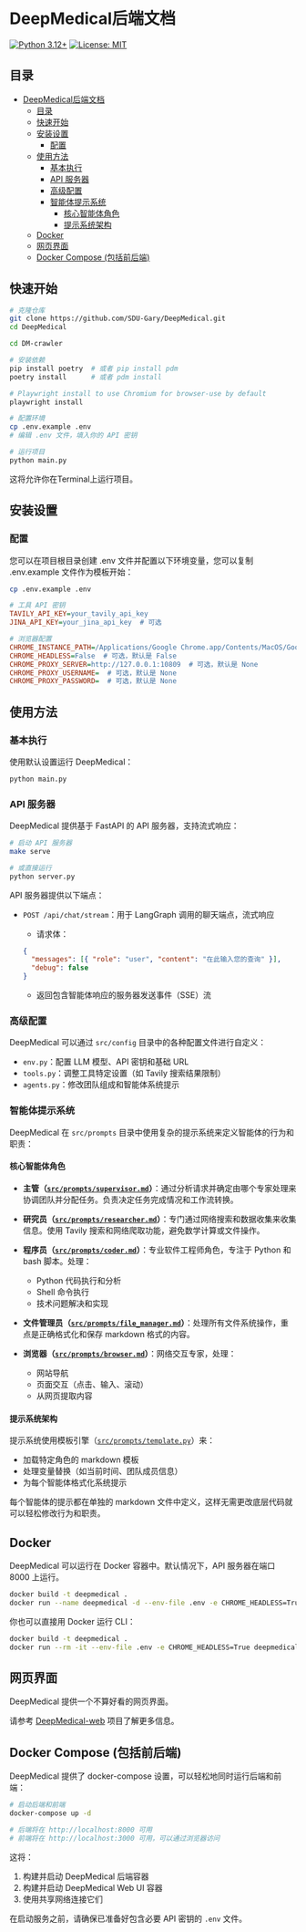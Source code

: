 # DeepMedical后端文档

[![Python 3.12+](https://img.shields.io/badge/python-3.12+-blue.svg)](https://www.python.org/downloads/)
[![License: MIT](https://img.shields.io/badge/License-MIT-yellow.svg)](https://opensource.org/licenses/MIT)

## 目录

- [DeepMedical后端文档](#deepmedical后端文档)
  - [目录](#目录)
  - [快速开始](#快速开始)
  - [安装设置](#安装设置)
    - [配置](#配置)
  - [使用方法](#使用方法)
    - [基本执行](#基本执行)
    - [API 服务器](#api-服务器)
    - [高级配置](#高级配置)
    - [智能体提示系统](#智能体提示系统)
      - [核心智能体角色](#核心智能体角色)
      - [提示系统架构](#提示系统架构)
  - [Docker](#docker)
  - [网页界面](#网页界面)
  - [Docker Compose (包括前后端)](#docker-compose-包括前后端)

## 快速开始

```bash
# 克隆仓库
git clone https://github.com/SDU-Gary/DeepMedical.git
cd DeepMedical

cd DM-crawler

# 安装依赖
pip install poetry  # 或者 pip install pdm
poetry install      # 或者 pdm install

# Playwright install to use Chromium for browser-use by default
playwright install

# 配置环境
cp .env.example .env
# 编辑 .env 文件，填入你的 API 密钥

# 运行项目
python main.py

```

这将允许你在Terminal上运行项目。

## 安装设置

### 配置

您可以在项目根目录创建 .env 文件并配置以下环境变量，您可以复制 .env.example 文件作为模板开始：

```bash
cp .env.example .env
```

```ini
# 工具 API 密钥
TAVILY_API_KEY=your_tavily_api_key
JINA_API_KEY=your_jina_api_key  # 可选

# 浏览器配置
CHROME_INSTANCE_PATH=/Applications/Google Chrome.app/Contents/MacOS/Google Chrome  # 可选，Chrome 可执行文件路径
CHROME_HEADLESS=False  # 可选，默认是 False
CHROME_PROXY_SERVER=http://127.0.0.1:10809  # 可选，默认是 None
CHROME_PROXY_USERNAME=  # 可选，默认是 None
CHROME_PROXY_PASSWORD=  # 可选，默认是 None
```

## 使用方法

### 基本执行

使用默认设置运行 DeepMedical：

```bash
python main.py
```

### API 服务器

DeepMedical 提供基于 FastAPI 的 API 服务器，支持流式响应：

```bash
# 启动 API 服务器
make serve

# 或直接运行
python server.py
```

API 服务器提供以下端点：

- `POST /api/chat/stream`：用于 LangGraph 调用的聊天端点，流式响应
  - 请求体：

  ```json
  {
    "messages": [{ "role": "user", "content": "在此输入您的查询" }],
    "debug": false
  }
  ```

  - 返回包含智能体响应的服务器发送事件（SSE）流

### 高级配置

DeepMedical 可以通过 `src/config` 目录中的各种配置文件进行自定义：

- `env.py`：配置 LLM 模型、API 密钥和基础 URL
- `tools.py`：调整工具特定设置（如 Tavily 搜索结果限制）
- `agents.py`：修改团队组成和智能体系统提示

### 智能体提示系统

DeepMedical 在 `src/prompts` 目录中使用复杂的提示系统来定义智能体的行为和职责：

#### 核心智能体角色

- **主管（[`src/prompts/supervisor.md`](src/prompts/supervisor.md)）**：通过分析请求并确定由哪个专家处理来协调团队并分配任务。负责决定任务完成情况和工作流转换。

- **研究员（[`src/prompts/researcher.md`](src/prompts/researcher.md)）**：专门通过网络搜索和数据收集来收集信息。使用 Tavily 搜索和网络爬取功能，避免数学计算或文件操作。

- **程序员（[`src/prompts/coder.md`](src/prompts/coder.md)）**：专业软件工程师角色，专注于 Python 和 bash 脚本。处理：
  - Python 代码执行和分析
  - Shell 命令执行
  - 技术问题解决和实现

- **文件管理员（[`src/prompts/file_manager.md`](src/prompts/file_manager.md)）**：处理所有文件系统操作，重点是正确格式化和保存 markdown 格式的内容。

- **浏览器（[`src/prompts/browser.md`](src/prompts/browser.md)）**：网络交互专家，处理：
  - 网站导航
  - 页面交互（点击、输入、滚动）
  - 从网页提取内容

#### 提示系统架构

提示系统使用模板引擎（[`src/prompts/template.py`](src/prompts/template.py)）来：

- 加载特定角色的 markdown 模板
- 处理变量替换（如当前时间、团队成员信息）
- 为每个智能体格式化系统提示

每个智能体的提示都在单独的 markdown 文件中定义，这样无需更改底层代码就可以轻松修改行为和职责。

## Docker

DeepMedical 可以运行在 Docker 容器中。默认情况下，API 服务器在端口 8000 上运行。

```bash
docker build -t deepmedical .
docker run --name deepmedical -d --env-file .env -e CHROME_HEADLESS=True -p 8000:8000 deepmedical
```

你也可以直接用 Docker 运行 CLI：

```bash
docker build -t deepmedical .
docker run --rm -it --env-file .env -e CHROME_HEADLESS=True deepmedical uv run python main.py
```

## 网页界面

DeepMedical 提供一个不算好看的网页界面。

请参考 [DeepMedical-web](README-web.md) 项目了解更多信息。

## Docker Compose (包括前后端)

DeepMedical 提供了 docker-compose 设置，可以轻松地同时运行后端和前端：

```bash
# 启动后端和前端
docker-compose up -d

# 后端将在 http://localhost:8000 可用
# 前端将在 http://localhost:3000 可用，可以通过浏览器访问
```

这将：

1. 构建并启动 DeepMedical 后端容器
2. 构建并启动 DeepMedical Web UI 容器
3. 使用共享网络连接它们

在启动服务之前，请确保已准备好包含必要 API 密钥的 `.env` 文件。
